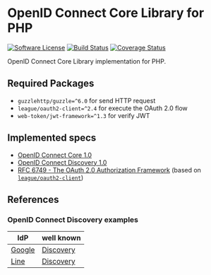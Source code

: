 # OpenID Connect Core Library for PHP

[![Software License][license-svg]][license-link]
[![Build Status][travis-svg]][travis-link]
[![Coverage Status][coveralls-svg]][coveralls-link]

OpenID Connect Core Library implementation for PHP.

## Required Packages

* `guzzlehttp/guzzle=^6.0` for send HTTP request
* `league/oauth2-client=^2.4` for execute the OAuth 2.0 flow
* `web-token/jwt-framework=^1.3` for verify JWT

## Implemented specs

* [OpenID Connect Core 1.0][spec-openid-core]
* [OpenID Connect Discovery 1.0][spec-openid-discovery]
* [RFC 6749 - The OAuth 2.0 Authorization Framework][spec-rfc6749] (based on [`league/oauth2-client`](https://oauth2-client.thephpleague.com/))

[spec-openid-core]: https://openid.net/specs/openid-connect-core-1_0.html
[spec-openid-discovery]: https://openid.net/specs/openid-connect-discovery-1_0.html
[spec-rfc6749]: https://tools.ietf.org/html/rfc6749

## References

### OpenID Connect Discovery examples

| IdP | well known |
| --- | --- |
| [Google](https://developers.google.com/identity/protocols/OpenIDConnect) | [Discovery](https://accounts.google.com/.well-known/openid-configuration) |
| [Line](https://developers.line.biz/en/docs/line-login/web/integrate-line-login/) | [Discovery](https://access.line.me/.well-known/openid-configuration) |

[license-svg]: https://img.shields.io/badge/license-MIT-brightgreen.svg
[license-link]: https://github.com/oidcphp/core/blob/master/LICENSE
[travis-svg]: https://travis-ci.com/oidcphp/core.svg?branch=master
[travis-link]: https://travis-ci.com/oidcphp/core
[coveralls-svg]: https://coveralls.io/repos/github/oidcphp/core/badge.svg?branch=master
[coveralls-link]: https://coveralls.io/github/oidcphp/core
